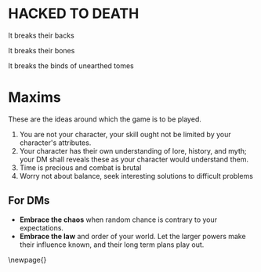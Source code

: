 # HACKED TO DEATH

It breaks their backs

It breaks their bones

It breaks the binds of unearthed tomes


# Maxims

These are the ideas around which the game is to be played.

1. You are not your character, your skill ought not be limited by your character's attributes.
2. Your character has their own understanding of lore, history, and myth; your DM shall reveals these as your character would understand them.
3. Time is precious and combat is brutal
4. Worry not about balance, seek interesting solutions to difficult problems

## For DMs
- **Embrace the chaos** when random chance is contrary to your expectations. 
- **Embrace the law** and order of your world. Let the larger powers make their influence known, and their long term plans play out. 

\newpage{}
